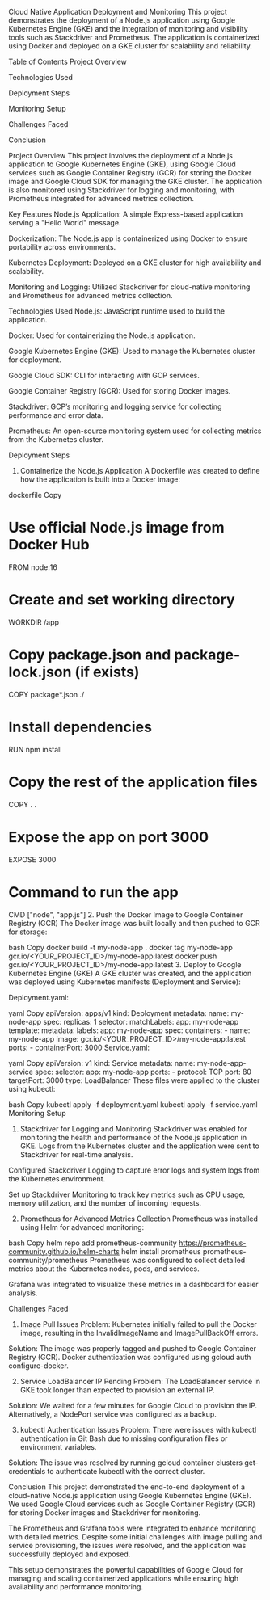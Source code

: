 Cloud Native Application Deployment and Monitoring
This project demonstrates the deployment of a Node.js application using Google Kubernetes Engine (GKE) and the integration of monitoring and visibility tools such as Stackdriver and Prometheus. The application is containerized using Docker and deployed on a GKE cluster for scalability and reliability.

Table of Contents
Project Overview

Technologies Used

Deployment Steps

Monitoring Setup

Challenges Faced

Conclusion

Project Overview
This project involves the deployment of a Node.js application to Google Kubernetes Engine (GKE), using Google Cloud services such as Google Container Registry (GCR) for storing the Docker image and Google Cloud SDK for managing the GKE cluster. The application is also monitored using Stackdriver for logging and monitoring, with Prometheus integrated for advanced metrics collection.

Key Features
Node.js Application: A simple Express-based application serving a "Hello World" message.

Dockerization: The Node.js app is containerized using Docker to ensure portability across environments.

Kubernetes Deployment: Deployed on a GKE cluster for high availability and scalability.

Monitoring and Logging: Utilized Stackdriver for cloud-native monitoring and Prometheus for advanced metrics collection.

Technologies Used
Node.js: JavaScript runtime used to build the application.

Docker: Used for containerizing the Node.js application.

Google Kubernetes Engine (GKE): Used to manage the Kubernetes cluster for deployment.

Google Cloud SDK: CLI for interacting with GCP services.

Google Container Registry (GCR): Used for storing Docker images.

Stackdriver: GCP’s monitoring and logging service for collecting performance and error data.

Prometheus: An open-source monitoring system used for collecting metrics from the Kubernetes cluster.

Deployment Steps
1. Containerize the Node.js Application
A Dockerfile was created to define how the application is built into a Docker image:

dockerfile
Copy
# Use official Node.js image from Docker Hub
FROM node:16

# Create and set working directory
WORKDIR /app

# Copy package.json and package-lock.json (if exists)
COPY package*.json ./

# Install dependencies
RUN npm install

# Copy the rest of the application files
COPY . .

# Expose the app on port 3000
EXPOSE 3000

# Command to run the app
CMD ["node", "app.js"]
2. Push the Docker Image to Google Container Registry (GCR)
The Docker image was built locally and then pushed to GCR for storage:

bash
Copy
docker build -t my-node-app .
docker tag my-node-app gcr.io/<YOUR_PROJECT_ID>/my-node-app:latest
docker push gcr.io/<YOUR_PROJECT_ID>/my-node-app:latest
3. Deploy to Google Kubernetes Engine (GKE)
A GKE cluster was created, and the application was deployed using Kubernetes manifests (Deployment and Service):

Deployment.yaml:

yaml
Copy
apiVersion: apps/v1
kind: Deployment
metadata:
  name: my-node-app
spec:
  replicas: 1
  selector:
    matchLabels:
      app: my-node-app
  template:
    metadata:
      labels:
        app: my-node-app
    spec:
      containers:
      - name: my-node-app
        image: gcr.io/<YOUR_PROJECT_ID>/my-node-app:latest
        ports:
        - containerPort: 3000
Service.yaml:

yaml
Copy
apiVersion: v1
kind: Service
metadata:
  name: my-node-app-service
spec:
  selector:
    app: my-node-app
  ports:
    - protocol: TCP
      port: 80
      targetPort: 3000
  type: LoadBalancer
These files were applied to the cluster using kubectl:

bash
Copy
kubectl apply -f deployment.yaml
kubectl apply -f service.yaml
Monitoring Setup
1. Stackdriver for Logging and Monitoring
Stackdriver was enabled for monitoring the health and performance of the Node.js application in GKE. Logs from the Kubernetes cluster and the application were sent to Stackdriver for real-time analysis.

Configured Stackdriver Logging to capture error logs and system logs from the Kubernetes environment.

Set up Stackdriver Monitoring to track key metrics such as CPU usage, memory utilization, and the number of incoming requests.

2. Prometheus for Advanced Metrics Collection
Prometheus was installed using Helm for advanced monitoring:

bash
Copy
helm repo add prometheus-community https://prometheus-community.github.io/helm-charts
helm install prometheus prometheus-community/prometheus
Prometheus was configured to collect detailed metrics about the Kubernetes nodes, pods, and services.

Grafana was integrated to visualize these metrics in a dashboard for easier analysis.

Challenges Faced
1. Image Pull Issues
Problem: Kubernetes initially failed to pull the Docker image, resulting in the InvalidImageName and ImagePullBackOff errors.

Solution: The image was properly tagged and pushed to Google Container Registry (GCR). Docker authentication was configured using gcloud auth configure-docker.

2. Service LoadBalancer IP Pending
Problem: The LoadBalancer service in GKE took longer than expected to provision an external IP.

Solution: We waited for a few minutes for Google Cloud to provision the IP. Alternatively, a NodePort service was configured as a backup.

3. kubectl Authentication Issues
Problem: There were issues with kubectl authentication in Git Bash due to missing configuration files or environment variables.

Solution: The issue was resolved by running gcloud container clusters get-credentials to authenticate kubectl with the correct cluster.

Conclusion
This project demonstrated the end-to-end deployment of a cloud-native Node.js application using Google Kubernetes Engine (GKE). We used Google Cloud services such as Google Container Registry (GCR) for storing Docker images and Stackdriver for monitoring.

The Prometheus and Grafana tools were integrated to enhance monitoring with detailed metrics. Despite some initial challenges with image pulling and service provisioning, the issues were resolved, and the application was successfully deployed and exposed.

This setup demonstrates the powerful capabilities of Google Cloud for managing and scaling containerized applications while ensuring high availability and performance monitoring.